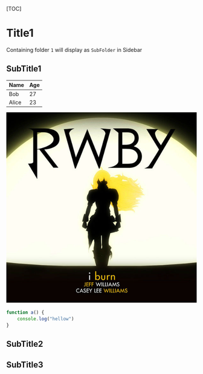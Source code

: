 [TOC]

# Title1

Containing folder `1` will display as `SubFolder` in Sidebar

## SubTitle1

Name    | Age
--------|------
Bob     | 27
Alice   | 23

![](../../res/image/rwby.jpg)


```javascript
function a() {
	console.log("hellow")
}
```

## SubTitle2
## SubTitle3